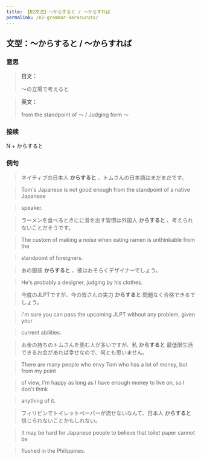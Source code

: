 ```yaml
---
title: 【N2文法】〜からすると / 〜からすれば
permalink: /n2-grammar-karasuruto/
---
```


## 文型：〜からすると / 〜からすれば

### 意思

> **日文：**
> 
> 〜の立場で考えると


> **英文：**
> 
> from the standpoint of 〜 / Judging form 〜


### 接续

N + からすると

### 例句

> ネイティブの日本人 **からすると** 、トムさんの日本語はまだまだです。

> Tom's Japanese is not good enough from the standpoint of a native Japanese

> speaker.

> ラーメンを食べるときにに音を出す習慣は外国人 **からすると** 、考えられないことだそうです。

> The custom of making a noise when eating ramen is unthinkable from the

> standpoint of foreigners.

> あの服装 **からすると** 、彼はおそらくデザイナーでしょう。

> He's probably a designer, judging by his clothes.

> 今度のJLPTですが、今の皆さんの実力 **からすると** 問題なく合格できるでしょう。

> I'm sure you can pass the upcoming JLPT without any problem, given your

> current abilities.

> お金の持ちのトムさんを羨む人が多いですが、私 **からすると** 最低限生活できるお金があれば幸せなので、何とも思いません。

> There are many people who envy Tom who has a lot of money, but from my point

> of view, I'm happy as long as I have enough money to live on, so I don't think

> anything of it.

> フィリピンでトイレットペーパーが流せないなんて、日本人 **からすると** 信じられないことかもしれない。

> It may be hard for Japanese people to believe that toilet paper cannot be

> flushed in the Philippines.

